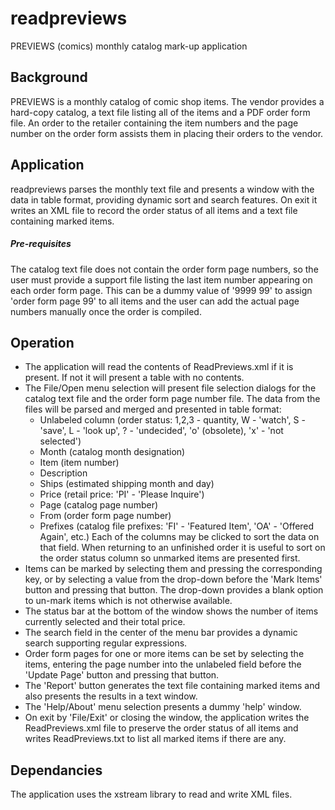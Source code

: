 # readpreviews
PREVIEWS (comics) monthly catalog mark-up application
## Background
PREVIEWS is a monthly catalog of comic shop items.  The vendor provides a hard-copy 
catalog, a text file listing all of the items and a PDF order form file.  An order to 
the retailer containing the item numbers and the page number on the order form assists 
them in placing their orders to the vendor.
## Application
readpreviews parses the monthly text file and presents a window with the data in table 
format, providing dynamic sort and search features.  On exit it writes an XML file to 
record the order status of all items and a text file containing marked items.
##### Pre-requisites
The catalog text file does not contain the order form page numbers, so the user must provide a 
support file listing the last item number appearing on each order form page. This can be a dummy 
value of '9999 99' to assign 'order form page 99' to all items and the user can add the actual 
page numbers manually once the order is compiled.
## Operation
* The application will read the contents of ReadPreviews.xml if it is present.  If not it will 
present a table with no contents.
* The File/Open menu selection will present file selection 
dialogs for the catalog text file and the order form page number file.  The data from the files 
will be parsed and merged and presented in table format:
  * Unlabeled column (order status: 1,2,3 - quantity, W - 'watch', S - 'save', L - 'look up', ? - 'undecided', 'o' (obsolete), 'x' - 'not selected')
  * Month (catalog month designation)
  * Item (item number)
  * Description
  * Ships (estimated shipping month and day)
  * Price (retail price: 'PI' - 'Please Inquire')
  * Page (catalog page number)
  * From (order form page number)
  * Prefixes (catalog file prefixes: 'FI' - 'Featured Item', 'OA' - 'Offered Again', etc.)
Each of the columns may be clicked to sort the data on that field.  When returning to an unfinished 
order it is useful to sort on the order status column so unmarked items are presented first.
* Items can be marked by selecting them and pressing the corresponding key, or by selecting a value 
from the drop-down before the 'Mark Items' button and pressing that button.  The drop-down provides 
a blank option to un-mark items which is not otherwise available.
* The status bar at the bottom of the window shows the number of items currently selected and their 
total price.
* The search field in the center of the menu bar provides a dynamic search supporting 
regular expressions.	
* Order form pages for one or more items can be set by selecting the items, entering the page number into the unlabeled field before the 'Update Page' button and pressing that button.
* The 'Report' button generates the text file containing marked items and also presents the results 
in a text window.
* The 'Help/About' menu selection presents a dummy 'help' window.
* On exit by 'File/Exit' or closing the window, the application writes the ReadPreviews.xml file to 
preserve the order status of all items and writes ReadPreviews.txt to list all marked items if there 
are any.
## Dependancies
The application uses the xstream library to read and write XML files.